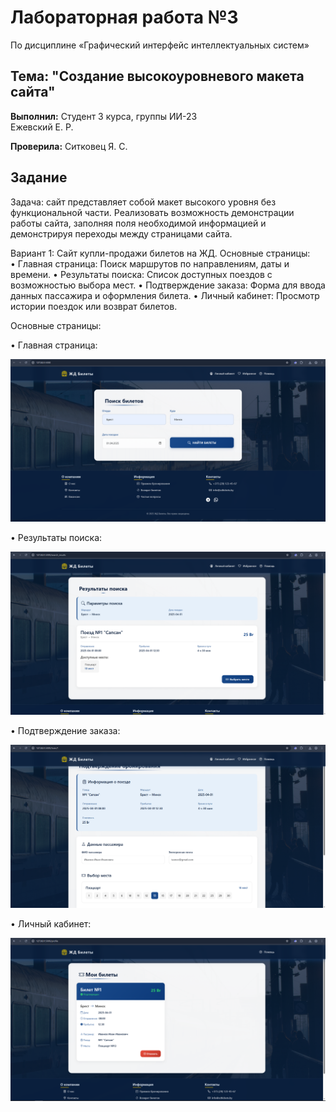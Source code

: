 # Лабораторная работа №3
 По дисциплине «Графический интерфейс интеллектуальных систем»

## Тема: "Создание высокоуровневого макета сайта"

**Выполнил:**
Студент 3 курса, группы ИИ-23  
Ежевский Е. Р.

**Проверила:**
Ситковец Я. С.

## Задание

Задача: сайт представляет собой макет высокого уровня без
функциональной части. Реализовать возможность демонстрации работы
сайта, заполняя поля необходимой информацией и демонстрируя переходы
между страницами сайта.

Вариант 1: Сайт купли-продажи билетов на ЖД. 
Основные страницы:  
• Главная страница: Поиск маршрутов по направлениям, даты и времени.
• Результаты поиска: Список доступных поездов с возможностью выбора 
мест.
• Подтверждение заказа: Форма для ввода данных пассажира и оформления 
билета.
• Личный кабинет: Просмотр истории поездок или возврат билетов.

Основные страницы:

• Главная страница:

  ![](1.png)

• Результаты поиска:

  ![](2.png)

• Подтверждение заказа:

  ![](3.png)

• Личный кабинет:

  ![](4.png)